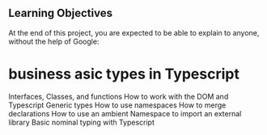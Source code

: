 ## Learning Objectives
At the end of this project, you are expected to be able to explain to anyone, without the help of Google:

# business asic types in Typescript
Interfaces, Classes, and functions
How to work with the DOM and Typescript
Generic types
How to use namespaces
How to merge declarations
How to use an ambient Namespace to import an external library
Basic nominal typing with Typescript